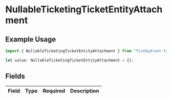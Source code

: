 # NullableTicketingTicketEntityAttachment

## Example Usage

```typescript
import { NullableTicketingTicketEntityAttachment } from "firehydrant-typescript-sdk/models/components";

let value: NullableTicketingTicketEntityAttachment = {};
```

## Fields

| Field       | Type        | Required    | Description |
| ----------- | ----------- | ----------- | ----------- |